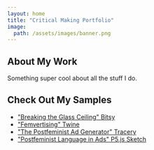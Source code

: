 ```yaml
---
layout: home
title: "Critical Making Portfolio"
image:
  path: /assets/images/banner.png
---
```


## About My Work

Something super cool about all the stuff I do.

## Check Out My Samples
- ["Breaking the Glass Ceiling" Bitsy](bitsy.html)
- ["Femvertising" Twine](Femvertising.html)
- ["The Postfeminist Ad Generator" Tracery](grammar.htm)
- ["Postfeminist Language in Ads" P5.js Sketch](sketches/openprocessing.html)